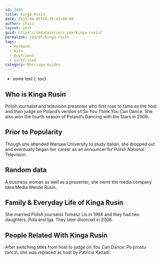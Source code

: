 ```yaml
---
id: 2495
title: Kinga Rusin
date: 2012-04-05T18:36:47+00:00
author: chito
layout: post
guid: https://ukdataservers.com/kinga-rusin/
permalink: /04/05/kinga-rusin
tags:
  - Husband
  - Wife
  - Boyfriend
  - Girlfriend
category: Marriage Guides
---
```


* some text
{: toc}
          
          
## Who is  Kinga Rusin
                  
                  
                  
Polish journalist and television presenter who first rose to fame as the host and then judge on Poland&#8217;s version of So You Think You Can Dance. She also won the fourth season of Poland&#8217;s Dancing with the Stars in 2006.
                  
                
                
                
## Prior to Popularity 
                  
                  
                  
Though she attended Warsaw University to study Italian, she dropped out and eventually began her career as an announcer for Polish National Television.
                  
                
                
                
## Random data 
                  
                  
                  
A business woman as well as a presenter, she owns the media company Idea Media Wende Rusin.
                  
                
                
                
## Family & Everyday Life of Kinga Rusin
                  
                  
                  
She married Polish journalist Tomasz Lis in 1994 and they had two daughters, Pola and Iga. They later divorced in 2006.
                  
                
                
                
## People Related With  Kinga Rusin
                  
                  
                  
After switching titles from host to judge on You Can Dance: Po prostu tańcz!, she was replaced as host by Patricia Kazadi.
                  
                
              
            
          
          
          
    
    
  
